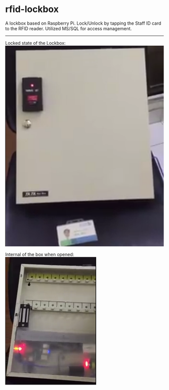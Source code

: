 # rfid-lockbox

A lockbox based on Raspberry Pi. Lock/Unlock by tapping the Staff ID card to the RFID reader. Utilized MS/SQL for access management.


------
Locked state of the Lockbox:
![closed-box](images/rfid-lockbox-closed.PNG "Close Lockbox")


Internal of the box when opened:
![opened-box](images/rfid-lockbox-opened.PNG "Opened Lockbox: custom-made housing for Raspberry Pi")